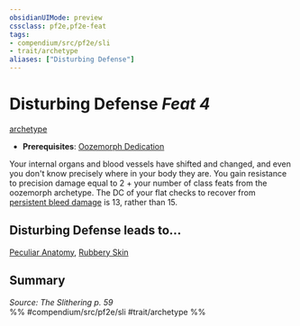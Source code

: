 ```yaml
---
obsidianUIMode: preview
cssclass: pf2e,pf2e-feat
tags:
- compendium/src/pf2e/sli
- trait/archetype
aliases: ["Disturbing Defense"]
---
```

# Disturbing Defense  *Feat 4*  
[archetype](rules/traits/archetype.md "Archetype Feat Trait")  

- **Prerequisites**: [Oozemorph Dedication](compendium/feats/oozemorph-dedication-sli.md)

Your internal organs and blood vessels have shifted and changed, and even you don't know precisely where in your body they are. You gain resistance to precision damage equal to 2 + your number of class feats from the oozemorph archetype. The DC of your flat checks to recover from [persistent bleed damage](rules/conditions.md#Persistent%20Damage) is 13, rather than 15.

## Disturbing Defense leads to...

[Peculiar Anatomy](compendium/feats/peculiar-anatomy-sli.md), [Rubbery Skin](compendium/feats/rubbery-skin-sli.md)

## Summary

*Source: The Slithering p. 59*  
%% #compendium/src/pf2e/sli #trait/archetype %%